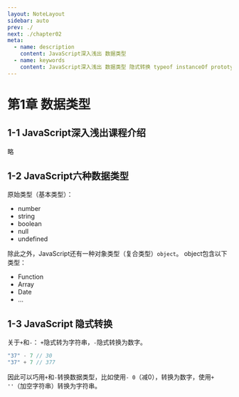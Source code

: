 ```yaml
---
layout: NoteLayout
sidebar: auto
prev: ./
next: ./chapter02
meta:
  - name: description
    content: JavaScript深入浅出 数据类型
  - name: keywords
    content: JavaScript深入浅出 数据类型 隐式转换 typeof instanceOf prototype
---
```


# 第1章 数据类型

## 1-1 JavaScript深入浅出课程介绍

略

## 1-2 JavaScript六种数据类型

原始类型（基本类型）：

- number
- string
- boolean
- null
- undefined

除此之外，JavaScript还有一种对象类型（复合类型）`object`。
object包含以下类型：

- Function
- Array
- Date
- ...

## 1-3 JavaScript 隐式转换

关于`+`和`-`：
`+`隐式转为字符串，`-`隐式转换为数字。

``` js
"37" - 7 // 30
"37" + 7 // 377
```

因此可以巧用`+`和`-`转换数据类型，比如使用`- 0`（减0），转换为数字，使用`+ ''`（加空字符串）转换为字符串。
